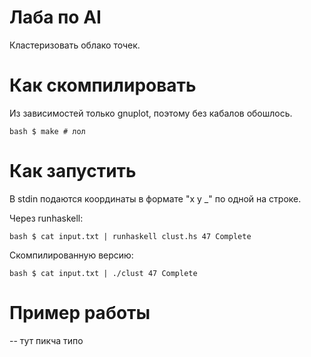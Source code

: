 Лаба по AI
==========

Кластеризовать облако точек.

Как скомпилировать
==================

Из зависимостей только gnuplot, поэтому без кабалов обошлось.

`bash
$ make # лол
`

Как запустить
=============

В stdin подаются координаты в формате "x y _" по одной на строке.

Через runhaskell:

`bash
$ cat input.txt | runhaskell clust.hs 47 Complete
`

Скомпилированную версию:

`bash
$ cat input.txt | ./clust 47 Complete
`

Пример работы
=============

-- тут пикча типо
